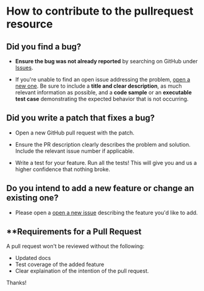 # How to contribute to the pullrequest resource

## **Did you find a bug?**

* **Ensure the bug was not already reported** by searching on GitHub under [Issues](https://github.com/jtarchie/pullrequest-resource/issues).

* If you're unable to find an open issue addressing the problem, [open a new one](https://github.com/jtarchie/pullrequest-resource/issues/new). Be sure to include a **title and clear description**, as much relevant information as possible, and a **code sample** or an **executable test case** demonstrating the expected behavior that is not occurring.

## **Did you write a patch that fixes a bug?**

* Open a new GitHub pull request with the patch.

* Ensure the PR description clearly describes the problem and solution. Include the relevant issue number if applicable.

* Write a test for your feature. Run all the tests! This will give you and us a higher confidence that nothing broke.

## **Do you intend to add a new feature or change an existing one?**

* Please open a [open a new issue](https://github.com/jtarchie/pullrequest-resource/issues/new) describing the feature you'd like to add.

## **Requirements for a Pull Request

A pull request won't be reviewed without the following:

* Updated docs
* Test coverage of the added feature
* Clear explaination of the intention of the pull request.

Thanks!
